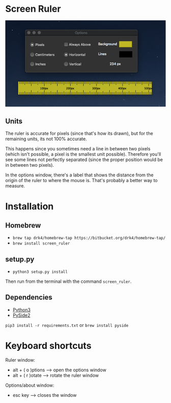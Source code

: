 # Screen Ruler

![Image](images/ruler.png)

## Units

The ruler is accurate for pixels (since that's how its drawn), but for the remaining units, its not 100% accurate.

This happens since you sometimes need a line in between two pixels (which isn't possible, a pixel is the smallest unit possible). Therefore you'll see some lines not perfectly separated (since the proper position would be in between two pixels).

In the options window, there's a label that shows the distance from the origin of the ruler to where the mouse is. That's probably a better way to measure.

# Installation

## Homebrew

-   `brew tap drk4/homebrew-tap https://bitbucket.org/drk4/homebrew-tap/`
-   `brew install screen_ruler`

## setup.py

-   `python3 setup.py install`

Then run from the terminal with the command `screen_ruler`.

## Dependencies

-   [Python3](http://python.org)
-   [PySide2](https://wiki.qt.io/Qt_for_Python)

`pip3 install -r requirements.txt` or `brew install pyside`

# Keyboard shortcuts

Ruler window:

-   alt + ( o )ptions --> open the options window
-   alt + ( r )otate --> rotate the ruler window

Options/about window:

-   esc key --> closes the window
